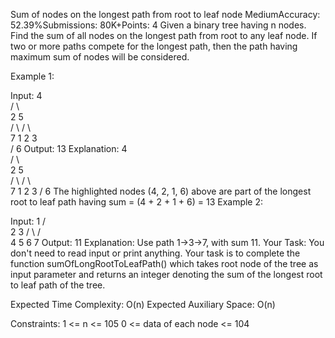 Sum of nodes on the longest path from root to leaf node
MediumAccuracy: 52.39%Submissions: 80K+Points: 4
Given a binary tree having n nodes. Find the sum of all nodes on the longest path from root to any leaf node. If two or more paths compete for the longest path, then the path having maximum sum of nodes will be considered.

Example 1:

Input: 
        4        
       /  \       
      2   5      
     / \   /  \     
    7  1 2  3    
      /
     6
Output: 
13
Explanation:
        4        
       /  \       
      2   5      
     / \   /  \     
    7  1 2  3 
      /
     6
The highlighted nodes (4, 2, 1, 6) above are part of the longest root to leaf path having sum = (4 + 2 + 1 + 6) = 13
Example 2:

Input: 
          1
        /   \
       2    3
      / \    /  \
     4   5 6   7
Output: 
11
Explanation:
Use path 1->3->7, with sum 11.
Your Task:
You don't need to read input or print anything. Your task is to complete the function sumOfLongRootToLeafPath() which takes root node of the tree as input parameter and returns an integer denoting the sum of the longest root to leaf path of the tree.

Expected Time Complexity: O(n)
Expected Auxiliary Space: O(n)

Constraints:
1 <= n <= 105
0 <= data of each node <= 104
